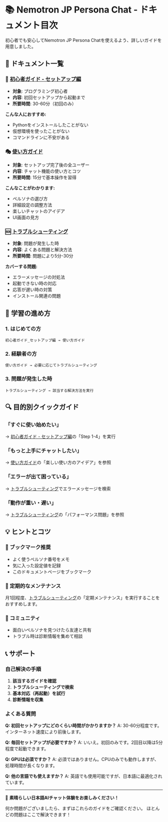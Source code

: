 # 📚 Nemotron JP Persona Chat - ドキュメント目次

初心者でも安心してNemotron JP Persona Chatを使えるよう、詳しいガイドを用意しました。

## 📖 ドキュメント一覧

### 🚀 [初心者ガイド - セットアップ編](./初心者ガイド_セットアップ編.md)
- **対象**: プログラミング初心者
- **内容**: 初回セットアップから起動まで
- **所要時間**: 30-60分（初回のみ）

**こんな人におすすめ:**
- Pythonをインストールしたことがない
- 仮想環境を使ったことがない
- コマンドラインに不安がある

### 🎭 [使い方ガイド](./使い方ガイド.md)
- **対象**: セットアップ完了後の全ユーザー
- **内容**: チャット機能の使い方とコツ
- **所要時間**: 15分で基本操作を習得

**こんなことがわかります:**
- ペルソナの選び方
- 詳細設定の調整方法
- 楽しいチャットのアイデア
- UI画面の見方

### 🆘 [トラブルシューティング](./トラブルシューティング.md)
- **対象**: 問題が発生した時
- **内容**: よくある問題と解決方法
- **所要時間**: 問題により5分-30分

**カバーする問題:**
- エラーメッセージの対処法
- 起動できない時の対応
- 応答が遅い時の対策
- インストール関連の問題

## 🎯 学習の進め方

### 1. はじめての方
```
初心者ガイド_セットアップ編 → 使い方ガイド
```

### 2. 経験者の方
```
使い方ガイド → 必要に応じてトラブルシューティング
```

### 3. 問題が発生した時
```
トラブルシューティング → 該当する解決方法を実行
```

## 🔍 目的別クイックガイド

### 「すぐに使い始めたい」
→ [初心者ガイド - セットアップ編](./初心者ガイド_セットアップ編.md)の「Step 1-4」を実行

### 「もっと上手にチャットしたい」
→ [使い方ガイド](./使い方ガイド.md)の「楽しい使い方のアイデア」を参照

### 「エラーが出て困っている」
→ [トラブルシューティング](./トラブルシューティング.md)でエラーメッセージを検索

### 「動作が重い・遅い」
→ [トラブルシューティング](./トラブルシューティング.md)の「パフォーマンス問題」を参照

## 💡 ヒントとコツ

### 📌 ブックマーク推奨
- よく使うペルソナ番号をメモ
- 気に入った設定値を記録
- このドキュメントページをブックマーク

### 🔄 定期的なメンテナンス
月1回程度、[トラブルシューティング](./トラブルシューティング.md)の「定期メンテナンス」を実行することをおすすめします。

### 🤝 コミュニティ
- 面白いペルソナを見つけたら友達と共有
- トラブル時は診断情報を集めて相談

## 📞 サポート

### 自己解決の手順
1. **該当するガイドを確認**
2. **トラブルシューティングで検索**
3. **基本対応（再起動）を試行**
4. **診断情報を収集**

### よくある質問

**Q: 初回セットアップにどのくらい時間がかかりますか？**
A: 30-60分程度です。インターネット速度により前後します。

**Q: 毎回セットアップが必要ですか？**
A: いいえ。初回のみです。2回目以降は5分程度で起動できます。

**Q: GPUは必須ですか？**
A: 必須ではありません。CPUのみでも動作しますが、処理時間が長くなります。

**Q: 他の言語でも使えますか？**
A: 英語でも使用可能ですが、日本語に最適化されています。

---

🌟 **素晴らしい日本語AIチャット体験をお楽しみください！**

何か問題がございましたら、まずはこれらのガイドをご確認ください。
ほとんどの問題はここで解決できます！